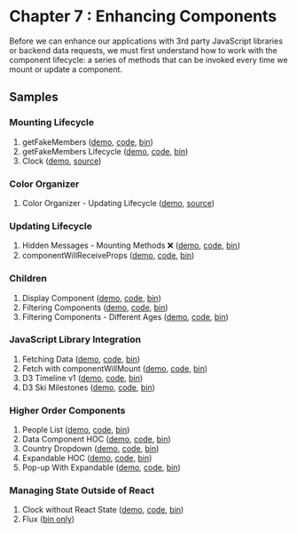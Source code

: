 Chapter 7 : Enhancing Components
==================
Before we can enhance our applications with 3rd party JavaScript libraries or backend data requests, we must
first understand how to work with the component lifecycle: a series of methods that can be invoked every time we
mount or update a component.

Samples
--------

### Mounting Lifecycle

  1. getFakeMembers ([demo](https://rawgit.com/MoonHighway/learning-react/update-localize-samples/chapter-07/01-mounting-lifecycle/01-mounting.html), [code](http://github.com/MoonHighway/learning-react/blob/update-localize-samples/chapter-07/01-mounting-lifecycle/01-mounting.html), [bin](http://jsbin.com/qobiwit/1/edit?js,console))
  2. getFakeMembers Lifecycle ([demo](https://rawgit.com/MoonHighway/learning-react/update-localize-samples/chapter-07/01-mounting-lifecycle/02-mounting.html), [code](http://github.com/MoonHighway/learning-react/blob/update-localize-samples/chapter-07/01-mounting-lifecycle/02-mounting.html), [bin](http://jsbin.com/qobiwit/2/edit?js,output))
  3. Clock ([demo](https://rawgit.com/MoonHighway/learning-react/master/chapter-07/mounting-lifecycle-clock/dist/index.html),
  [source](https://github.com/MoonHighway/learning-react/blob/master/chapter-07/mounting-lifecycle-clock))

### Color Organizer

  1. Color Organizer - Updating Lifecycle ([demo](https://rawgit.com/MoonHighway/learning-react/master/chapter-07/color-organizer/dist/index.html),
  [source](https://github.com/MoonHighway/learning-react/blob/master/chapter-07/color-organizer))

### Updating Lifecycle

  1. Hidden Messages - Mounting Methods ❌ ([demo](https://rawgit.com/MoonHighway/learning-react/update-localize-samples/chapter-07/02-updating-lifecycle/01-updating.html), [code](http://github.com/MoonHighway/learning-react/blob/update-localize-samples/chapter-07/02-updating-lifecycle/01-updating.html), [bin](http://jsbin.com/buvutef/1/edit?js,output))
  2. componentWillReceiveProps ([demo](https://rawgit.com/MoonHighway/learning-react/update-localize-samples/chapter-07/02-updating-lifecycle/02-updating.html), [code](http://github.com/MoonHighway/learning-react/blob/update-localize-samples/chapter-07/02-updating-lifecycle/02-updating.html), [bin](http://jsbin.com/buvutef/2/edit?js,output))

### Children

  1. Display Component ([demo](https://rawgit.com/MoonHighway/learning-react/update-localize-samples/chapter-07/03-children/01-children.html), [code](http://github.com/MoonHighway/learning-react/blob/update-localize-samples/chapter-07/03-children/01-children.html), [bin](http://jsbin.com/filikap/1/edit?js,output))
  2. Filtering Components ([demo](https://rawgit.com/MoonHighway/learning-react/update-localize-samples/chapter-07/03-children/02-children.html), [code](http://github.com/MoonHighway/learning-react/blob/update-localize-samples/chapter-07/03-children/02-children.html), [bin](http://jsbin.com/filikap/2/edit?js,output))
  3. Filtering Components - Different Ages ([demo](https://rawgit.com/MoonHighway/learning-react/update-localize-samples/chapter-07/03-children/03-children.html), [code](http://github.com/MoonHighway/learning-react/blob/update-localize-samples/chapter-07/03-children/03-children.html), [bin](http://jsbin.com/filikap/3/edit?js,output))

### JavaScript Library Integration

  1. Fetching Data ([demo](https://rawgit.com/MoonHighway/learning-react/update-localize-samples/chapter-07/04-library-integration/01-libraries.html), [code](http://github.com/MoonHighway/learning-react/blob/update-localize-samples/chapter-07/04-library-integration/01-libraries.html), [bin](http://jsbin.com/levaduv/1/edit?js,output))
  2. Fetch with componentWillMount ([demo](https://rawgit.com/MoonHighway/learning-react/update-localize-samples/chapter-07/04-library-integration/02-libraries.html), [code](http://github.com/MoonHighway/learning-react/blob/update-localize-samples/chapter-07/04-library-integration/02-libraries.html), [bin](http://jsbin.com/levaduv/2/edit?js,output))
  3. D3 Timeline v1 ([demo](https://rawgit.com/MoonHighway/learning-react/update-localize-samples/chapter-07/04-library-integration/03-libraries.html), [code](http://github.com/MoonHighway/learning-react/blob/update-localize-samples/chapter-07/04-library-integration/03-libraries.html), [bin](http://jsbin.com/levaduv/3/edit?js,output))
  4. D3 Ski Milestones ([demo](https://rawgit.com/MoonHighway/learning-react/update-localize-samples/chapter-07/04-library-integration/04-libraries.html), [code](http://github.com/MoonHighway/learning-react/blob/update-localize-samples/chapter-07/04-library-integration/04-libraries.html), [bin](http://jsbin.com/levaduv/4/edit?js,output))

### Higher Order Components

  1. People List ([demo](https://rawgit.com/MoonHighway/learning-react/update-localize-samples/chapter-07/05-higher-order-components/01-hocs.html), [code](http://github.com/MoonHighway/learning-react/blob/update-localize-samples/chapter-07/05-higher-order-components/01-hocs.html), [bin](http://jsbin.com/nitagof/1/edit?js,output))
  2. Data Component HOC ([demo](https://rawgit.com/MoonHighway/learning-react/update-localize-samples/chapter-07/05-higher-order-components/02-hocs.html), [code](http://github.com/MoonHighway/learning-react/blob/update-localize-samples/chapter-07/05-higher-order-components/02-hocs.html), [bin](http://jsbin.com/nitagof/2/edit?js,output))
  3. Country Dropdown ([demo](https://rawgit.com/MoonHighway/learning-react/update-localize-samples/chapter-07/05-higher-order-components/03-hocs.html), [code](http://github.com/MoonHighway/learning-react/blob/update-localize-samples/chapter-07/05-higher-order-components/03-hocs.html), [bin](http://jsbin.com/nitagof/3/edit?js,output))
  4. Expandable HOC ([demo](https://rawgit.com/MoonHighway/learning-react/update-localize-samples/chapter-07/05-higher-order-components/04-hocs.html), [code](http://github.com/MoonHighway/learning-react/blob/update-localize-samples/chapter-07/05-higher-order-components/04-hocs.html), [bin](http://jsbin.com/nitagof/4/edit?js,output))
  5. Pop-up With Expandable ([demo](https://rawgit.com/MoonHighway/learning-react/update-localize-samples/chapter-07/05-higher-order-components/04-hocs.html), [code](http://github.com/MoonHighway/learning-react/blob/update-localize-samples/chapter-07/05-higher-order-components/04-hocs.html), [bin](http://jsbin.com/nitagof/5/edit?js,output))

### Managing State Outside of React

  1. Clock without React State ([demo](https://rawgit.com/MoonHighway/learning-react/update-localize-samples/chapter-07/06-managing-state-outside-react/01-state.html), [code](http://github.com/MoonHighway/learning-react/blob/update-localize-samples/chapter-07/06-managing-state-outside-react/01-state.html), [bin](http://jsbin.com/juxewiw/1/edit?js,output))
  2. Flux ([bin only](http://jsbin.com/juxewiw/2/edit?js,console,output))
